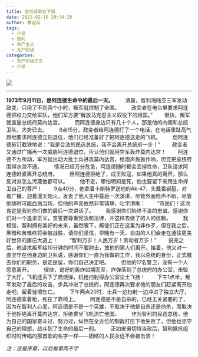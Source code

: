 ```yaml
---
title: 圣地亚哥在下雨
date: 2023-02-16 20:34:29
author: 慕容英
tags:
  - 小说
  - 智利
  - 共产主义
  - 无产阶级
categories: 
  - 无产阶级文艺
  - 小说
---
```


![](https://file.yupenbob.ml/img/202302162031172.jpg)

---

**1973年9月11日，是阿连德生命中的最后一天。**
　　清晨，智利海陆空三军发动政变，只用了不到两个小时，叛军就控制了全国。
　　政变者在电台里要求阿连德把权力交给军队，他们军方要“解放马克思主义奴役下的祖国。”
　　很快，叛军就直逼总统府莫内达宫。
　　而阿连德身边只有几十个人，那是他的内阁和总统卫队，大势已去。
　　8点15分，政变者给阿连德打了一个电话，在电话里趾高气昂地要求阿连德立刻退位，他们已经准备好了把阿连德送走的飞机。
　　但阿连德斩钉截铁地说：“我是合法的民选总统，我不会离开总统府一步！”
　　政变者又通过广播再一次威胁阿连德退位，否认他们就用空军轰炸莫内达宫！
　　阿连德不为所动，军方就出动大批士兵进攻莫内达宫，枪炮声轰轰作响，坦克把总统府围得水泄不通。
　　情况已经万分危急，阿连德随时都会丢掉性命，卫队请求阿连德赶紧离开总统府。
　　但阿连德拒绝了，成王败寇，如果他真的离开，那么反对派怎么污蔑他都可以。
　　他不走，哪怕明知是死，他也要留下来用生命捍卫自己的尊严！
　　9点40分，他拿着卡斯特罗送他的Ak-47，头戴着钢盔，对着广播，迎着漫天炮火，发表了他人生中最后一次演讲，尽管外面枪声不断，尽管他随时可能血溅当场，但他的声音依然非常镇静，吐字清晰：
　　“市民们！这次肯定是我对你们做的最后一次讲话了。
　　我感谢你们始终不渝的忠诚，感谢你们对一个追求正义，宣誓要尊重宪法和法律，并这样去做了的人的信赖。
　　我相信，智利拥有美好的未来，虽然眼下，叛徒们正在这里为非作歹，但在我之后，黑暗和苦难终将会被战胜，请你们坚信，早晚有一天，自由的人们会走在通往更美好世界的康庄大道上！
　　“智利万岁！人民万岁！劳动者万岁！”
　　说完之后，他请求叛军给10分钟的时间不要射击，放他的家人们离开。接着，他又对一直坚守在他身边的卫队说，感谢你们一直为我做的工作，我以总统的身份，正式撤去你们的职务，是走是留，你们自己决定吧。
　　但他的17名警卫，没有一个人愿意离开。
　　很快，说好的轰炸如期而至，炸弹落到了总统府的办公室，击毁了大厅，飞机还丢下了燃烧弹，机枪扫射得办公室尘土飞扬！
　　下午1点半，叛军发动了最后的攻击，步兵冲进了总统府，阿连德再次要求他的朋友们赶紧离开他走吧，留着徒增伤亡。
　　下午两点20时，士兵一边扫射一边冲进了独立大厅，阿连德拿着枪，死在了靠椅上。
　　阿连德是不是自杀的，已经无关紧要的了，因为在智利人心里，阿连德是不是一个英雄，不取决于他是自杀还是他杀，而取决于他拒绝离开莫内达宫，拒绝乘坐飞机流亡他国。
　　作为智利的民选总统，他为自己的国家奋斗过、努力过，纵然在全方位的制裁打压下他失败了，但他也坚守自己的理想，战斗到了生命的最后一刻。
　　正如皮诺切特当政后，智利抵抗组织时时传唱的那首歌的名字一样——团结的人民永远不会被击溃！



*注：这是序章，以后每章两千字*